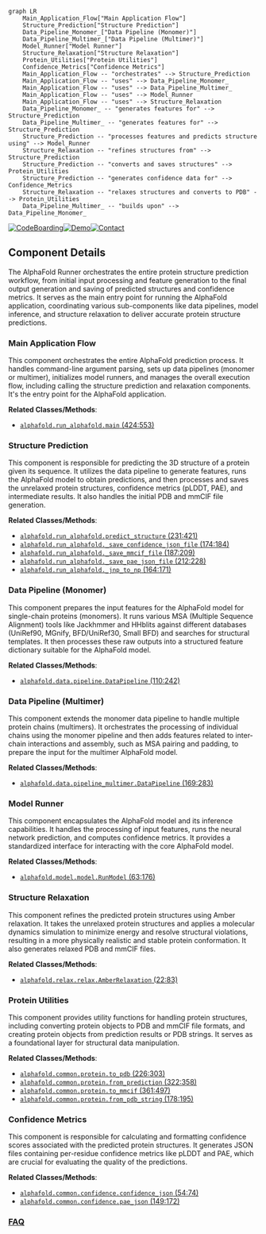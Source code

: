 ```mermaid
graph LR
    Main_Application_Flow["Main Application Flow"]
    Structure_Prediction["Structure Prediction"]
    Data_Pipeline_Monomer_["Data Pipeline (Monomer)"]
    Data_Pipeline_Multimer_["Data Pipeline (Multimer)"]
    Model_Runner["Model Runner"]
    Structure_Relaxation["Structure Relaxation"]
    Protein_Utilities["Protein Utilities"]
    Confidence_Metrics["Confidence Metrics"]
    Main_Application_Flow -- "orchestrates" --> Structure_Prediction
    Main_Application_Flow -- "uses" --> Data_Pipeline_Monomer_
    Main_Application_Flow -- "uses" --> Data_Pipeline_Multimer_
    Main_Application_Flow -- "uses" --> Model_Runner
    Main_Application_Flow -- "uses" --> Structure_Relaxation
    Data_Pipeline_Monomer_ -- "generates features for" --> Structure_Prediction
    Data_Pipeline_Multimer_ -- "generates features for" --> Structure_Prediction
    Structure_Prediction -- "processes features and predicts structure using" --> Model_Runner
    Structure_Relaxation -- "refines structures from" --> Structure_Prediction
    Structure_Prediction -- "converts and saves structures" --> Protein_Utilities
    Structure_Prediction -- "generates confidence data for" --> Confidence_Metrics
    Structure_Relaxation -- "relaxes structures and converts to PDB" --> Protein_Utilities
    Data_Pipeline_Multimer_ -- "builds upon" --> Data_Pipeline_Monomer_
```
[![CodeBoarding](https://img.shields.io/badge/Generated%20by-CodeBoarding-9cf?style=flat-square)](https://github.com/CodeBoarding/GeneratedOnBoardings)[![Demo](https://img.shields.io/badge/Try%20our-Demo-blue?style=flat-square)](https://www.codeboarding.org/demo)[![Contact](https://img.shields.io/badge/Contact%20us%20-%20contact@codeboarding.org-lightgrey?style=flat-square)](mailto:contact@codeboarding.org)

## Component Details

The AlphaFold Runner orchestrates the entire protein structure prediction workflow, from initial input processing and feature generation to the final output generation and saving of predicted structures and confidence metrics. It serves as the main entry point for running the AlphaFold application, coordinating various sub-components like data pipelines, model inference, and structure relaxation to deliver accurate protein structure predictions.

### Main Application Flow
This component orchestrates the entire AlphaFold prediction process. It handles command-line argument parsing, sets up data pipelines (monomer or multimer), initializes model runners, and manages the overall execution flow, including calling the structure prediction and relaxation components. It's the entry point for the AlphaFold application.


**Related Classes/Methods**:

- <a href="https://github.com/google-deepmind/alphafold/blob/master/run_alphafold.py#L424-L553" target="_blank" rel="noopener noreferrer">`alphafold.run_alphafold.main` (424:553)</a>


### Structure Prediction
This component is responsible for predicting the 3D structure of a protein given its sequence. It utilizes the data pipeline to generate features, runs the AlphaFold model to obtain predictions, and then processes and saves the unrelaxed protein structures, confidence metrics (pLDDT, PAE), and intermediate results. It also handles the initial PDB and mmCIF file generation.


**Related Classes/Methods**:

- <a href="https://github.com/google-deepmind/alphafold/blob/master/run_alphafold.py#L231-L421" target="_blank" rel="noopener noreferrer">`alphafold.run_alphafold.predict_structure` (231:421)</a>
- <a href="https://github.com/google-deepmind/alphafold/blob/master/run_alphafold.py#L174-L184" target="_blank" rel="noopener noreferrer">`alphafold.run_alphafold._save_confidence_json_file` (174:184)</a>
- <a href="https://github.com/google-deepmind/alphafold/blob/master/run_alphafold.py#L187-L209" target="_blank" rel="noopener noreferrer">`alphafold.run_alphafold._save_mmcif_file` (187:209)</a>
- <a href="https://github.com/google-deepmind/alphafold/blob/master/run_alphafold.py#L212-L228" target="_blank" rel="noopener noreferrer">`alphafold.run_alphafold._save_pae_json_file` (212:228)</a>
- <a href="https://github.com/google-deepmind/alphafold/blob/master/run_alphafold.py#L164-L171" target="_blank" rel="noopener noreferrer">`alphafold.run_alphafold._jnp_to_np` (164:171)</a>


### Data Pipeline (Monomer)
This component prepares the input features for the AlphaFold model for single-chain proteins (monomers). It runs various MSA (Multiple Sequence Alignment) tools like Jackhmmer and HHblits against different databases (UniRef90, MGnify, BFD/UniRef30, Small BFD) and searches for structural templates. It then processes these raw outputs into a structured feature dictionary suitable for the AlphaFold model.


**Related Classes/Methods**:

- <a href="https://github.com/google-deepmind/alphafold/blob/master/alphafold/data/pipeline.py#L110-L242" target="_blank" rel="noopener noreferrer">`alphafold.data.pipeline.DataPipeline` (110:242)</a>


### Data Pipeline (Multimer)
This component extends the monomer data pipeline to handle multiple protein chains (multimers). It orchestrates the processing of individual chains using the monomer pipeline and then adds features related to inter-chain interactions and assembly, such as MSA pairing and padding, to prepare the input for the multimer AlphaFold model.


**Related Classes/Methods**:

- <a href="https://github.com/google-deepmind/alphafold/blob/master/alphafold/data/pipeline_multimer.py#L169-L283" target="_blank" rel="noopener noreferrer">`alphafold.data.pipeline_multimer.DataPipeline` (169:283)</a>


### Model Runner
This component encapsulates the AlphaFold model and its inference capabilities. It handles the processing of input features, runs the neural network prediction, and computes confidence metrics. It provides a standardized interface for interacting with the core AlphaFold model.


**Related Classes/Methods**:

- <a href="https://github.com/google-deepmind/alphafold/blob/master/alphafold/model/model.py#L63-L176" target="_blank" rel="noopener noreferrer">`alphafold.model.model.RunModel` (63:176)</a>


### Structure Relaxation
This component refines the predicted protein structures using Amber relaxation. It takes the unrelaxed protein structures and applies a molecular dynamics simulation to minimize energy and resolve structural violations, resulting in a more physically realistic and stable protein conformation. It also generates relaxed PDB and mmCIF files.


**Related Classes/Methods**:

- <a href="https://github.com/google-deepmind/alphafold/blob/master/alphafold/relax/relax.py#L22-L83" target="_blank" rel="noopener noreferrer">`alphafold.relax.relax.AmberRelaxation` (22:83)</a>


### Protein Utilities
This component provides utility functions for handling protein structures, including converting protein objects to PDB and mmCIF file formats, and creating protein objects from prediction results or PDB strings. It serves as a foundational layer for structural data manipulation.


**Related Classes/Methods**:

- <a href="https://github.com/google-deepmind/alphafold/blob/master/alphafold/common/protein.py#L226-L303" target="_blank" rel="noopener noreferrer">`alphafold.common.protein.to_pdb` (226:303)</a>
- <a href="https://github.com/google-deepmind/alphafold/blob/master/alphafold/common/protein.py#L322-L358" target="_blank" rel="noopener noreferrer">`alphafold.common.protein.from_prediction` (322:358)</a>
- <a href="https://github.com/google-deepmind/alphafold/blob/master/alphafold/common/protein.py#L361-L497" target="_blank" rel="noopener noreferrer">`alphafold.common.protein.to_mmcif` (361:497)</a>
- <a href="https://github.com/google-deepmind/alphafold/blob/master/alphafold/common/protein.py#L178-L195" target="_blank" rel="noopener noreferrer">`alphafold.common.protein.from_pdb_string` (178:195)</a>


### Confidence Metrics
This component is responsible for calculating and formatting confidence scores associated with the predicted protein structures. It generates JSON files containing per-residue confidence metrics like pLDDT and PAE, which are crucial for evaluating the quality of the predictions.


**Related Classes/Methods**:

- <a href="https://github.com/google-deepmind/alphafold/blob/master/alphafold/common/confidence.py#L54-L74" target="_blank" rel="noopener noreferrer">`alphafold.common.confidence.confidence_json` (54:74)</a>
- <a href="https://github.com/google-deepmind/alphafold/blob/master/alphafold/common/confidence.py#L149-L172" target="_blank" rel="noopener noreferrer">`alphafold.common.confidence.pae_json` (149:172)</a>




### [FAQ](https://github.com/CodeBoarding/GeneratedOnBoardings/tree/main?tab=readme-ov-file#faq)